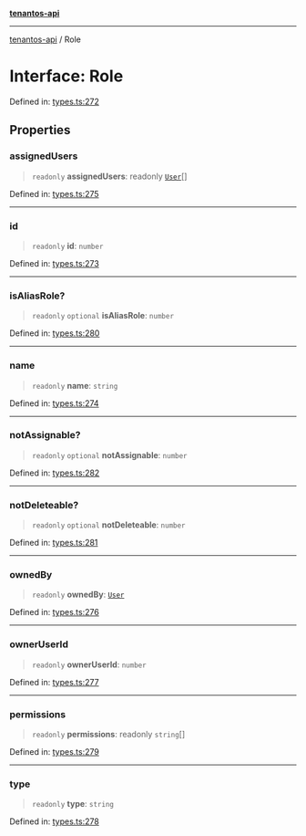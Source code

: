 [**tenantos-api**](../README.md)

***

[tenantos-api](../globals.md) / Role

# Interface: Role

Defined in: [types.ts:272](https://github.com/shadmanZero/tenantos-api/blob/fe61944d7cb3ee6cc3061a8309e45287291cb501/src/types.ts#L272)

## Properties

### assignedUsers

> `readonly` **assignedUsers**: readonly [`User`](User.md)[]

Defined in: [types.ts:275](https://github.com/shadmanZero/tenantos-api/blob/fe61944d7cb3ee6cc3061a8309e45287291cb501/src/types.ts#L275)

***

### id

> `readonly` **id**: `number`

Defined in: [types.ts:273](https://github.com/shadmanZero/tenantos-api/blob/fe61944d7cb3ee6cc3061a8309e45287291cb501/src/types.ts#L273)

***

### isAliasRole?

> `readonly` `optional` **isAliasRole**: `number`

Defined in: [types.ts:280](https://github.com/shadmanZero/tenantos-api/blob/fe61944d7cb3ee6cc3061a8309e45287291cb501/src/types.ts#L280)

***

### name

> `readonly` **name**: `string`

Defined in: [types.ts:274](https://github.com/shadmanZero/tenantos-api/blob/fe61944d7cb3ee6cc3061a8309e45287291cb501/src/types.ts#L274)

***

### notAssignable?

> `readonly` `optional` **notAssignable**: `number`

Defined in: [types.ts:282](https://github.com/shadmanZero/tenantos-api/blob/fe61944d7cb3ee6cc3061a8309e45287291cb501/src/types.ts#L282)

***

### notDeleteable?

> `readonly` `optional` **notDeleteable**: `number`

Defined in: [types.ts:281](https://github.com/shadmanZero/tenantos-api/blob/fe61944d7cb3ee6cc3061a8309e45287291cb501/src/types.ts#L281)

***

### ownedBy

> `readonly` **ownedBy**: [`User`](User.md)

Defined in: [types.ts:276](https://github.com/shadmanZero/tenantos-api/blob/fe61944d7cb3ee6cc3061a8309e45287291cb501/src/types.ts#L276)

***

### ownerUserId

> `readonly` **ownerUserId**: `number`

Defined in: [types.ts:277](https://github.com/shadmanZero/tenantos-api/blob/fe61944d7cb3ee6cc3061a8309e45287291cb501/src/types.ts#L277)

***

### permissions

> `readonly` **permissions**: readonly `string`[]

Defined in: [types.ts:279](https://github.com/shadmanZero/tenantos-api/blob/fe61944d7cb3ee6cc3061a8309e45287291cb501/src/types.ts#L279)

***

### type

> `readonly` **type**: `string`

Defined in: [types.ts:278](https://github.com/shadmanZero/tenantos-api/blob/fe61944d7cb3ee6cc3061a8309e45287291cb501/src/types.ts#L278)
